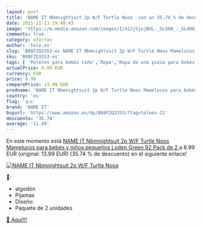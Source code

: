 ```yaml
---
layout: post
title: 'NAME IT Nbmnightsuit 2p W/F Turtle Noos  con un 35.74 % de descuento'
date: 2021-11-13 19:40:43
image: 'https://m.media-amazon.com/images/I/41JjhjojBUL._SL500_._SL400_.jpg'
comments: true
category: ofertas
author: 'tole.es'
slug: 'B08FZQ3353-es NAME IT Nbmnightsuit 2p W/F Turtle Noos Mamelucos para...'
sku: 'B08FZQ3353-es'
tags: [ 'Peleles para bebés niño','Ropa','Ropa de una pieza para bebés niño','Ropa para bebés','Ropa para bebés niño','bebés','name it', ]
actualPrice: 8.99 EUR
currency: EUR
price: 8.99
comparePrice: 13.99 EUR
prodname: 'NAME IT Nbmnightsuit 2p W/F Turtle Noos Mamelucos para bebés y niños pequeños  Loden Green  92  Pack de 2 '
country: 'es'
flag: '🇪🇸'
brand: 'NAME IT'
buyurl: 'https://www.amazon.es/dp/B08FZQ3353/?tag=tolees-21'
descuento: '35.74'
average: '11.49'
---
```


En este momento está [NAME IT Nbmnightsuit 2p W/F Turtle Noos Mamelucos para bebés y niños pequeños  Loden Green  92  Pack de 2 ](https://www.amazon.es/dp/B08FZQ3353/?tag=tolees-21) a 8.99 EUR (original: 13.99 EUR) (35.74 %  de descuento) en el siguiente enlace!

[![NAME IT Nbmnightsuit 2p W/F Turtle Noos ](https://m.media-amazon.com/images/I/41JjhjojBUL._SL500_._SL400_.jpg)](https://www.amazon.es/dp/B08FZQ3353/?tag=tolees-21)

🔎:

- algodón
- Pijamas
- Diseño:
- Paquete de 2 unidades

[🛒 Aquí!!!](https://www.amazon.es/dp/B08FZQ3353/?tag=tolees-21)
